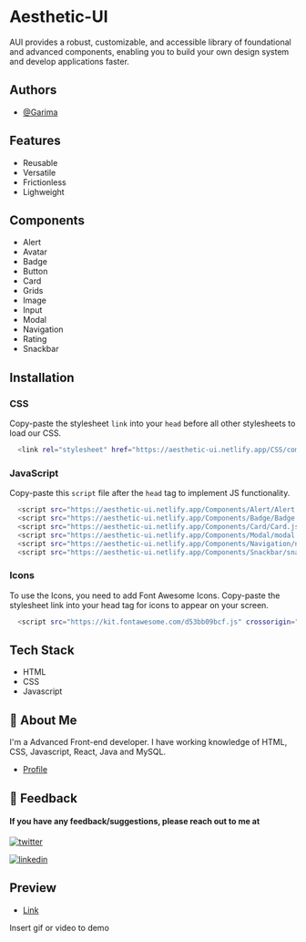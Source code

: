 
# Aesthetic-UI

AUI provides a robust, customizable, and accessible library of foundational and advanced components, enabling you to build your own design system and develop applications faster. 


## Authors

- [@Garima](https://github.com/krgarima/)


## Features

- Reusable
- Versatile
- Frictionless
- Lighweight



## Components

- Alert
- Avatar
- Badge
- Button
- Card
- Grids
- Image
- Input
- Modal
- Navigation
- Rating
- Snackbar
## Installation

 ### CSS
    
 Copy-paste the stylesheet `link` into your `head` before all other stylesheets to load our CSS. 

```bash
  <link rel="stylesheet" href="https://aesthetic-ui.netlify.app/CSS/components.css">
```
 
 ### JavaScript

Copy-paste this `script` file after the `head` tag to implement JS functionality. 

```bash
  <script src="https://aesthetic-ui.netlify.app/Components/Alert/Alert.js"></script>
  <script src="https://aesthetic-ui.netlify.app/Components/Badge/Badge.js"></script>
  <script src="https://aesthetic-ui.netlify.app/Components/Card/Card.js"></script>
  <script src="https://aesthetic-ui.netlify.app/Components/Modal/modal.js"></script>
  <script src="https://aesthetic-ui.netlify.app/Components/Navigation/navigation.js"></script>
  <script src="https://aesthetic-ui.netlify.app/Components/Snackbar/snackbar.js"></script>
```
 
 ### Icons

To use the Icons, you need to add Font Awesome Icons. Copy-paste the stylesheet link into your head tag for icons to appear on your screen. 
```bash
  <script src="https://kit.fontawesome.com/d53bb09bcf.js" crossorigin="anonymous"></script>
```
## Tech Stack

- HTML
- CSS
- Javascript


## 🚀 About Me
I'm a Advanced Front-end developer. I have working knowledge of HTML, CSS, Javascript, React, Java and MySQL. 

- [Profile](https://github.com/krgarima/)
## 🔗 Feedback

#### If you have any feedback/suggestions, please reach out to me at

[![twitter](https://img.shields.io/badge/twitter-1DA1F2?style=for-the-badge&logo=twitter&logoColor=white)](https://twitter.com/GarimaK29063577)

[![linkedin](https://img.shields.io/badge/linkedin-0A66C2?style=for-the-badge&logo=linkedin&logoColor=white)](https://twitter.com/GarimaK29063577)


## Preview

- [Link](https://aesthetic-ui.netlify.app/)

Insert gif or video to demo

